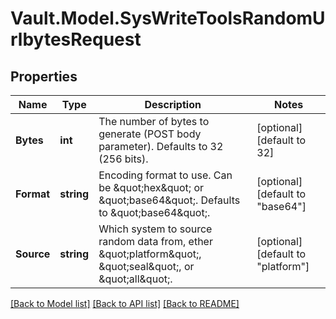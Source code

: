 # Vault.Model.SysWriteToolsRandomUrlbytesRequest

## Properties

Name | Type | Description | Notes
------------ | ------------- | ------------- | -------------
**Bytes** | **int** | The number of bytes to generate (POST body parameter). Defaults to 32 (256 bits). | [optional] [default to 32]
**Format** | **string** | Encoding format to use. Can be \&quot;hex\&quot; or \&quot;base64\&quot;. Defaults to \&quot;base64\&quot;. | [optional] [default to "base64"]
**Source** | **string** | Which system to source random data from, ether \&quot;platform\&quot;, \&quot;seal\&quot;, or \&quot;all\&quot;. | [optional] [default to "platform"]


[[Back to Model list]](../README.md#documentation-for-models) [[Back to API list]](../README.md#documentation-for-api-endpoints) [[Back to README]](../README.md)

